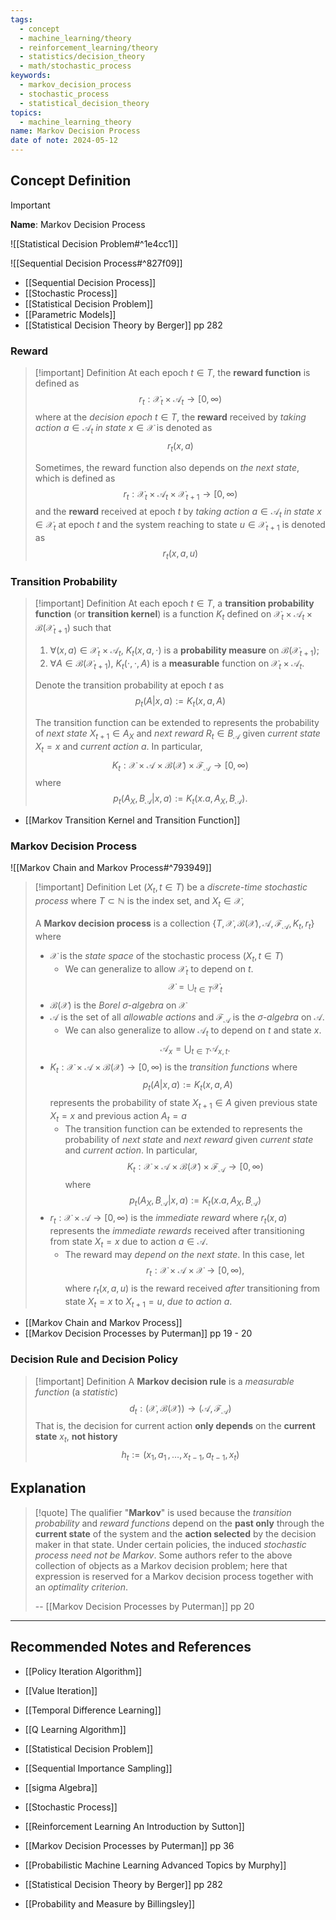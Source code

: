 ```yaml
---
tags:
  - concept
  - machine_learning/theory
  - reinforcement_learning/theory
  - statistics/decision_theory
  - math/stochastic_process
keywords:
  - markov_decision_process
  - stochastic_process
  - statistical_decision_theory
topics:
  - machine_learning_theory
name: Markov Decision Process
date of note: 2024-05-12
---
```


## Concept Definition

>[!important]
>**Name**: Markov Decision Process

![[Statistical Decision Problem#^1e4cc1]]

![[Sequential Decision Process#^827f09]]


- [[Sequential Decision Process]]
- [[Stochastic Process]]
- [[Statistical Decision Problem]]
- [[Parametric Models]]
- [[Statistical Decision Theory by Berger]] pp 282

### Reward

>[!important] Definition
>At each epoch $t\in T$, the **reward function** is defined as  
>$$
>r_{t}: \mathcal{X}_{t} \times \mathcal{A}_{t}  \to [0, \infty)
>$$
>where at the *decision epoch* $t\in T$, the **reward** received by *taking action* $a \in \mathcal{A}_{t}$ *in state* $x \in \mathcal{X}$ is denoted as 
>$$
>r_{t}(x, a)
>$$
>
>Sometimes, the reward function also depends on *the next state*, which is defined as
>$$
>r_{t}: \mathcal{X}_{t} \times \mathcal{A}_{t} \times \mathcal{X}_{t+1} \to [0, \infty)
>$$ 
>and the **reward** received at epoch $t$  by *taking action* $a \in \mathcal{A}_{t}$ *in state* $x \in \mathcal{X}_{t}$ at epoch $t$ and the system reaching to state $u\in \mathcal{X}_{t+1}$ is denoted as 
>$$
>r_{t}(x, a, u)
>$$

### Transition Probability

>[!important] Definition
>At each epoch $t\in T$, a **transition probability function** (or **transition kernel**) is a function $K_{t}$ defined on $\mathcal{X}_{t} \times \mathcal{A}_{t}\times \mathcal{B}(\mathcal{X}_{t+1})$ such that 
> 1. $\forall (x,a) \in \mathcal{X}_{t} \times \mathcal{A}_{t}$,    $K_{t}(x, a, \cdot)$  is a **probability measure** on $\mathcal{B}(\mathcal{X}_{t+1})$;
> 2. $\forall A \in \mathcal{B}(\mathcal{X}_{t+1})$,    $K_{t}(\cdot, \cdot, A)$ is a **measurable** function on $\mathcal{X}_{t} \times \mathcal{A}_{t}$.
>    
>Denote the transition probability at epoch $t$ as 
>$$
>p_{t}(A | x, a) := K_{t}(x, a, A)
>$$    
>
>The transition function can be extended to represents the probability of *next state* $X_{t+1}\in A_{X}$ and *next reward* $R_{t}\in B_{\mathcal{A}}$ given *current state* $X_{t} =x$ and *current action* $a$. In particular, $$K_{t}: \mathcal{X} \times \mathcal{A}\times \mathcal{B}(\mathcal{X}) \times \mathscr{F}_{\mathcal{A}} \to[0, \infty)$$ where $$p_{t}(A_{X}, B_{\mathcal{A}} | x, a) := K_{t}(x. a, A_{X}, B_{\mathcal{A}}).$$

- [[Markov Transition Kernel and Transition Function]]


### Markov Decision Process

![[Markov Chain and Markov Process#^793949]]


>[!important] Definition
>Let $(X_{t}, t\in T)$ be a *discrete-time stochastic process* where $T \subset \mathbb{N}$ is the index set, and $X_{t}\in \mathcal{X}$, 
>
>A **Markov decision process** is a collection $\{T, \mathcal{X}, \mathcal{B}(\mathcal{X}), \mathcal{A}, \mathscr{F}_{\mathcal{A}}, K_{t}, r_{t}\}$ where
>- $\mathcal{X}$ is the *state space* of the stochastic process $(X_{t}, t\in T)$
>	- We can generalize to allow $\mathcal{X}_{t}$ to depend on $t$. $$\mathcal{X} = \bigcup_{t\in T}\mathcal{X}_{t}$$
>- $\mathcal{B}(\mathcal{X})$ is the *Borel $\sigma$-algebra* on $\mathcal{X}$
>- $\mathcal{A}$ is the set of all *allowable actions* and $\mathscr{F}_{\mathcal{A}}$ is the *$\sigma$-algebra* on $\mathcal{A}.$
>	- We can also generalize to allow $\mathcal{A}_{t}$ to depend on $t$ and state $x$. $$\mathcal{A}_{x} = \bigcup_{t\in T}\mathcal{A}_{x, t}.$$ 
>- $K_{t}:\mathcal{X} \times \mathcal{A}\times \mathcal{B}(\mathcal{X}) \to[0, \infty)$ is the *transition functions* where $$p_{t}(A | x, a) := K_{t}(x, a, A)$$ represents the probability of state $X_{t+1}\in A$ given previous state $X_{t}=x$ and previous action $A_{t} = a$
>	- The transition function can be extended to represents the probability of *next state* and *next reward* given *current state* and *current action*. In particular, $$K_{t}: \mathcal{X} \times \mathcal{A}\times \mathcal{B}(\mathcal{X}) \times \mathscr{F}_{\mathcal{A}} \to[0, \infty)$$ where $$p_{t}(A_{X}, B_{\mathcal{A}} | x, a) := K_{t}(x. a, A_{X}, B_{\mathcal{A}})$$
>- $r_{t}: \mathcal{X} \times \mathcal{A} \to [0, \infty)$ is the *immediate reward* where $r_{t}(x, a)$ represents the *immediate rewards* received after transitioning from state $X_{t} = x$ due to action $a\in \mathcal{A}.$
>	- The reward may *depend on the next state*. In this case, let $$r_{t}: \mathcal{X} \times \mathcal{A} \times \mathcal{X} \to [0, \infty),$$   where $r_{t}(x, a, u)$ is the reward received *after* transitioning from state $X_{t} = x$ to  $X_{t+1} = u$, *due to action* $a.$

- [[Markov Chain and Markov Process]]
- [[Markov Decision Processes by Puterman]] pp 19 - 20

### Decision Rule and Decision Policy

>[!important] Definition
>A **Markov decision rule** is a *measurable function* (a *statistic*) $$d_{t}: (\mathcal{X}, \mathcal{B}(\mathcal{X})) \to (\mathcal{A}, \mathscr{F}_{\mathcal{A}})$$ 
>That is, the decision for current action **only depends** on the **current state** $x_{t}$, **not history** $$h_{t} := (x_{1}, a_{1} \,{,}\ldots{,}\, x_{t-1}, a_{t-1}, x_{t})$$





## Explanation

>[!quote]
>The qualifier "**Markov**" is used because the *transition probability* and *reward functions* depend on the **past only** through the **current state** of the system and the **action selected** by the decision maker in that state. Under certain policies, the induced *stochastic process need not be Markov*. Some authors refer to the above collection of objects as a Markov decision problem; here that expression is reserved for a Markov decision process together with an *optimality criterion*.
>
>-- [[Markov Decision Processes by Puterman]] pp 20



-----------
##  Recommended Notes and References

- [[Policy Iteration Algorithm]]
- [[Value Iteration]]
- [[Temporal Difference Learning]]
- [[Q Learning Algorithm]]

- [[Statistical Decision Problem]]




- [[Sequential Importance Sampling]]

- [[sigma Algebra]]
- [[Stochastic Process]]

- [[Reinforcement Learning An Introduction by Sutton]]
- [[Markov Decision Processes by Puterman]] pp 36
- [[Probabilistic Machine Learning Advanced Topics by Murphy]]
- [[Statistical Decision Theory by Berger]] pp 282



- [[Probability and Measure by Billingsley]]
